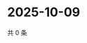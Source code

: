 # 2025-10-09

共 0 条

<!-- BEGIN ZHIHUVIDEO -->
<!-- 最后更新时间 Thu Oct 09 2025 22:11:43 GMT+0800 (China Standard Time) -->

<!-- END ZHIHUVIDEO -->
